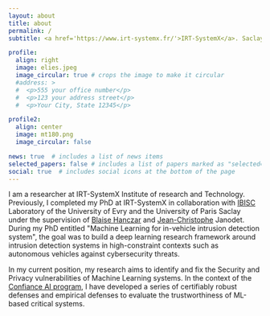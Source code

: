 ```yaml
---
layout: about
title: about
permalink: /
subtitle: <a href='https://www.irt-systemx.fr/'>IRT-SystemX</a>. Saclay. France

profile:
  align: right
  image: elies.jpeg
  image_circular: true # crops the image to make it circular
  #address: >
  #  <p>555 your office number</p>
  #  <p>123 your address street</p>
  #  <p>Your City, State 12345</p>

profile2:
  align: center
  image: mt180.png
  image_circular: false

news: true  # includes a list of news items
selected_papers: false # includes a list of papers marked as "selected={true}"
social: true  # includes social icons at the bottom of the page
---
```

I am a  researcher at  IRT-SystemX  Institute of research and Technology. Previously, I completed my PhD at IRT-SystemX in collaboration with [IBISC](https://www.ibisc.univ-evry.fr/) Laboratory of the University of Evry and the University of Paris Saclay under the supervision of [Blaise Hanczar](https://sites.google.com/site/bhanczarhomepage/accueil) and [Jean-Christophe](https://www.ibisc.univ-evry.fr/~janodet/) Janodet. During my PhD entitled "Machine Learning for in-vehicle intrusion detection system", the goal was to build a deep learning research framework around intrusion detection systems in high-constraint contexts such as autonomous vehicles against cybersecurity threats.

In my current position, my research aims to identify and fix the Security and Privacy vulnerabilities of Machine Learning systems. In the context of the [Confiance AI program](https://www.confiance.ai/), I have developed a series of certifiably robust defenses and empirical defenses to evaluate the trustworthiness of ML-based critical systems.
